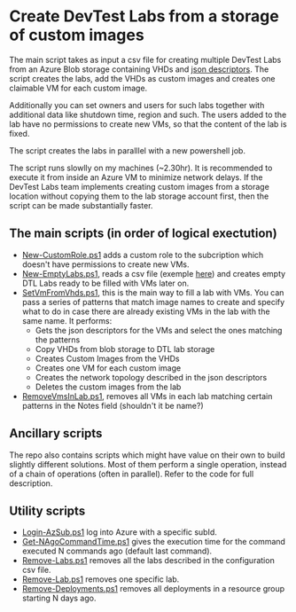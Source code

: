 # Create DevTest Labs from a storage of custom images
The main script takes as input a csv file for creating multiple DevTest Labs from an Azure Blob storage containing VHDs and [json descriptors](./ImagesDescr). The script creates the labs, add the VHDs as custom images and creates one claimable VM for each custom image.

Additionally you can set owners and users for such labs together with additional data like shutdown time, region and such. The users added to the lab have no permissions to create new VMs, so that the content of the lab is fixed.

The script creates the labs in paralllel with a new powershell job.

The script runs slowlly on my machines (~2.30hr). It is recommended to execute it from inside an Azure VM to minimize network delays. If the DevTest Labs team implements creating custom images from a storage location without copying them to the lab storage account first, then the script can be made substantially faster.

## The main scripts (in order of logical exectution)
* [New-CustomRole.ps1](./New-CustomRole.ps1) adds a custom role to the subcription which doesn't have permissions to create new VMs.
* [New-EmptyLabs.ps1](./New-EmptyLabs.ps1), reads a csv file (exemple [here](demoConfig.csv)) and creates empty DTL Labs ready to be filled with VMs later on.
* [SetVmFromVhds.ps1](./SetVmFromVhds.ps1), this is the main way to fill a lab with VMs. You can pass a series of patterns that match image names to create and specify what to do in case there are already existing VMs in the lab with the same name. It performs:
  * Gets the json descriptors for the VMs and select the ones matching the patterns
  * Copy VHDs from blob storage to DTL lab storage
  * Creates Custom Images from the VHDs
  * Creates one VM for each custom image
  * Creates the network topology described in the json descriptors
  * Deletes the custom images from the lab
* [RemoveVmsInLab.ps1](./RemoveVmsInLab.ps1), removes all VMs in each lab matching certain patterns in the Notes field (shouldn't it be name?)


## Ancillary scripts
The repo also contains scripts which might have value on their own to build slightly different solutions. Most of them perform a single operation, instead of a chain of operations (often in parallel). Refer to the code for full description.


## Utility scripts
* [Login-AzSub.ps1](./Login-AzSub.ps1) log into Azure with a specific subId.
* [Get-NAgoCommandTime.ps1](./Get-NAgoCommandTime.ps1) gives the execution time for the command executed N commands ago (default last command).
* [Remove-Labs.ps1](./Remove-Labs.ps1) removes all the labs described in the configuration csv file.
* [Remove-Lab.ps1](./Remove-Lab.ps1) removes one specific lab.
* [Remove-Deployments.ps1](./Remove-Deployments.ps1) removes all deployments in a resource group starting N days ago.
